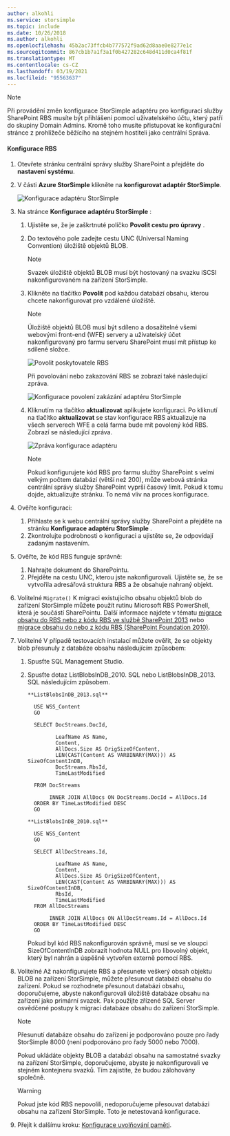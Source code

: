 ```yaml
---
author: alkohli
ms.service: storsimple
ms.topic: include
ms.date: 10/26/2018
ms.author: alkohli
ms.openlocfilehash: 45b2ac73ffcb4b777572f9ad62d8aae0e8277e1c
ms.sourcegitcommit: 867cb1b7a1f3a1f0b427282c648d411d0ca4f81f
ms.translationtype: MT
ms.contentlocale: cs-CZ
ms.lasthandoff: 03/19/2021
ms.locfileid: "95563637"
---
```

> [!NOTE]
> Při provádění změn konfigurace StorSimple adaptéru pro konfiguraci služby SharePoint RBS musíte být přihlášeni pomocí uživatelského účtu, který patří do skupiny Domain Admins. Kromě toho musíte přistupovat ke konfigurační stránce z prohlížeče běžícího na stejném hostiteli jako centrální Správa.
> 
> 

#### <a name="to-configure-rbs"></a>Konfigurace RBS
1. Otevřete stránku centrální správy služby SharePoint a přejděte do **nastavení systému**. 
2. V části **Azure StorSimple** klikněte na **konfigurovat adaptér StorSimple**.
   
    ![Konfigurace adaptéru StorSimple](./media/storsimple-sharepoint-adapter-configure-rbs/HCS_SSASP_ConfigRBS1-include.png) 
3. Na stránce **Konfigurace adaptéru StorSimple** :
   
   1. Ujistěte se, že je zaškrtnuté políčko **Povolit cestu pro úpravy** .
   2. Do textového pole zadejte cestu UNC (Universal Naming Convention) úložiště objektů BLOB.
      
      > [!NOTE]
      > Svazek úložiště objektů BLOB musí být hostovaný na svazku iSCSI nakonfigurovaném na zařízení StorSimple.

   3. Klikněte na tlačítko **Povolit** pod každou databází obsahu, kterou chcete nakonfigurovat pro vzdálené úložiště.
      
      > [!NOTE]
      > Úložiště objektů BLOB musí být sdíleno a dosažitelné všemi webovými front-end (WFE) servery a uživatelský účet nakonfigurovaný pro farmu serveru SharePoint musí mít přístup ke sdílené složce.
      
      ![Povolit poskytovatele RBS](./media/storsimple-sharepoint-adapter-configure-rbs/HCS_SSASP_ConfigRBS2-include.png)
      
      Při povolování nebo zakazování RBS se zobrazí také následující zpráva.
      
      ![Konfigurace povolení zakázání adaptéru StorSimple](./media/storsimple-sharepoint-adapter-configure-rbs/HCS_ConfigureStorSimpleAdapterEnableDisableMessage-include.png)

   4. Kliknutím na tlačítko **aktualizovat** aplikujete konfiguraci. Po kliknutí na tlačítko **aktualizovat** se stav konfigurace RBS aktualizuje na všech serverech WFE a celá farma bude mít povolený kód RBS. Zobrazí se následující zpráva.
      
      ![Zpráva konfigurace adaptéru](./media/storsimple-sharepoint-adapter-configure-rbs/HCS_SSASP_ConfigRBS3-include.png)
      
      > [!NOTE]
      > Pokud konfigurujete kód RBS pro farmu služby SharePoint s velmi velkým počtem databází (větší než 200), může webová stránka centrální správy služby SharePoint vyprší časový limit. Pokud k tomu dojde, aktualizujte stránku. To nemá vliv na proces konfigurace.

4. Ověřte konfiguraci:
   
   1. Přihlaste se k webu centrální správy služby SharePoint a přejděte na stránku **Konfigurace adaptéru StorSimple** .
   2. Zkontrolujte podrobnosti o konfiguraci a ujistěte se, že odpovídají zadaným nastavením. 
5. Ověřte, že kód RBS funguje správně:
   
   1. Nahrajte dokument do SharePointu. 
   2. Přejděte na cestu UNC, kterou jste nakonfigurovali. Ujistěte se, že se vytvořila adresářová struktura RBS a že obsahuje nahraný objekt.
6. Volitelné `Migrate()` K migraci existujícího obsahu objektů blob do zařízení StorSimple můžete použít rutinu Microsoft RBS PowerShell, která je součástí SharePointu. Další informace najdete v tématu [migrace obsahu do RBS nebo z kódu RBS ve službě SharePoint 2013][6] nebo [migrace obsahu do nebo z kódu RBS (SharePoint Foundation 2010)][7].
7. Volitelné V případě testovacích instalací můžete ověřit, že se objekty blob přesunuly z databáze obsahu následujícím způsobem: 
   
   1. Spusťte SQL Management Studio.
   2. Spusťte dotaz ListBlobsInDB_2010. SQL nebo ListBlobsInDB_2013. SQL následujícím způsobem.
      
      ```
      **ListBlobsInDB_2013.sql**
      
        USE WSS_Content
        GO
      
        SELECT DocStreams.DocId,
      
               LeafName AS Name,
               Content,
               AllDocs.Size AS OrigSizeOfContent,
               LEN(CAST(Content AS VARBINARY(MAX))) AS SizeOfContentInDB,
               DocStreams.RbsId,
               TimeLastModified
      
        FROM DocStreams
      
             INNER JOIN AllDocs ON DocStreams.DocId = AllDocs.Id
        ORDER BY TimeLastModified DESC
        GO
      
      **ListBlobsInDB_2010.sql**
      
        USE WSS_Content
        GO
      
        SELECT AllDocStreams.Id,
      
               LeafName AS Name,
               Content,
               AllDocs.Size AS OrigSizeOfContent,
               LEN(CAST(Content AS VARBINARY(MAX))) AS SizeOfContentInDB,
               RbsId,
               TimeLastModified
        FROM AllDocStreams
      
             INNER JOIN AllDocs ON AllDocStreams.Id = AllDocs.Id
        ORDER BY TimeLastModified DESC
        GO
      ```
      
      Pokud byl kód RBS nakonfigurován správně, musí se ve sloupci SizeOfContentInDB zobrazit hodnota NULL pro libovolný objekt, který byl nahrán a úspěšně vytvořen externě pomocí RBS.
8. Volitelné Až nakonfigurujete RBS a přesunete veškerý obsah objektu BLOB na zařízení StorSimple, můžete přesunout databázi obsahu do zařízení. Pokud se rozhodnete přesunout databázi obsahu, doporučujeme, abyste nakonfigurovali úložiště databáze obsahu na zařízení jako primární svazek. Pak použijte zřízené SQL Server osvědčené postupy k migraci databáze obsahu do zařízení StorSimple. 
   
   > [!NOTE]
   > Přesunutí databáze obsahu do zařízení je podporováno pouze pro řady StorSimple 8000 (není podporováno pro řady 5000 nebo 7000).
   
   Pokud ukládáte objekty BLOB a databázi obsahu na samostatné svazky na zařízení StorSimple, doporučujeme, abyste je nakonfigurovali ve stejném kontejneru svazků. Tím zajistíte, že budou zálohovány společně.
   
   > [!WARNING]
   > Pokud jste kód RBS nepovolili, nedoporučujeme přesouvat databázi obsahu na zařízení StorSimple. Toto je netestovaná konfigurace.
   
9. Přejít k dalšímu kroku: [Konfigurace uvolňování paměti](#configure-garbage-collection).

[6]: /SharePoint/administration/migrate-content-into-or-out-of-rbs
[7]: /previous-versions/office/sharepoint-foundation-2010/ff628255(v=office.14)